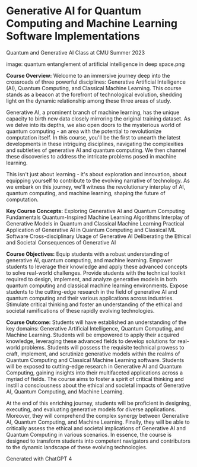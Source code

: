 # Generative AI for Quantum Computing and Machine Learning Software Implementations 
Quantum and Generative AI Class at CMU Summer 2023

image: quantum entanglement of artificial intelligence in deep space.png

**Course Overview:**
Welcome to an immersive journey deep into the crossroads of three powerful disciplines: Generative Artificial Intelligence (AI), Quantum Computing, and Classical Machine Learning. This course stands as a beacon at the forefront of technological evolution, shedding light on the dynamic relationship among these three areas of study.

Generative AI, a prominent branch of machine learning, has the unique capacity to birth new data closely mirroring the original training dataset. As we delve into its depths, we also open doors to the mysterious world of quantum computing - an area with the potential to revolutionize computation itself. In this course, you'll be the first to unearth the latest developments in these intriguing disciplines, navigating the complexities and subtleties of generative AI and quantum computing. We then channel these discoveries to address the intricate problems posed in machine learning.

This isn't just about learning - it's about exploration and innovation, about equipping yourself to contribute to the evolving narrative of technology. As we embark on this journey, we'll witness the revolutionary interplay of AI, quantum computing, and machine learning, shaping the future of computation.

**Key Course Concepts:**
Exploring Generative AI and Quantum Computing Fundamentals
Quantum-Inspired Machine Learning Algorithms
Interplay of Generative Models in Quantum and Classical Machine Learning
Practical Application of Generative AI in Quantum Computing and Classical ML Software
Cross-disciplinary Usage of Generative AI
Deliberating the Ethical and Societal Consequences of Generative AI

**Course Objectives:**
Equip students with a robust understanding of generative AI, quantum computing, and machine learning.
Empower students to leverage their knowledge and apply these advanced concepts to solve real-world challenges.
Provide students with the technical toolkit required to design, implement, and analyze generative models in both quantum computing and classical machine learning environments.
Expose students to the cutting-edge research in the field of generative AI and quantum computing and their various applications across industries.
Stimulate critical thinking and foster an understanding of the ethical and societal ramifications of these rapidly evolving technologies.

**Course Outcome:**
Students will have established an understanding of the key domains: Generative Artificial Intelligence, Quantum Computing, and Machine Learning.
Students will be empowered to apply their acquired knowledge, leveraging these advanced fields to develop solutions for real-world problems.
Students will possess the requisite technical prowess to craft, implement, and scrutinize generative models within the realms of Quantum Computing and Classical Machine Learning software.
Students will be exposed to cutting-edge research in Generative AI and Quantum Computing, gaining insights into their multifaceted applications across a myriad of fields.
The course aims to foster a spirit of critical thinking and instill a consciousness about the ethical and societal impacts of Generative AI, Quantum Computing, and Machine Learning.

At the end of this enriching journey, students will be proficient in designing, executing, and evaluating generative models for diverse applications. Moreover, they will comprehend the complex synergy between Generative AI, Quantum Computing, and Machine Learning. Finally, they will be able to critically assess the ethical and societal implications of Generative AI and Quantum Computing in various scenarios. In essence, the course is designed to transform students into competent navigators and contributors to the dynamic landscape of these evolving technologies.

Generated with ChatGPT 4
